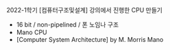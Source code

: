 2022-1학기 [컴퓨터구조및설계] 강의에서 진행한 CPU 만들기

- 16 bit / non-pipelined / 폰 노임나 구조
- Mano CPU
- [Computer System Architecture] by M. Morris Mano
